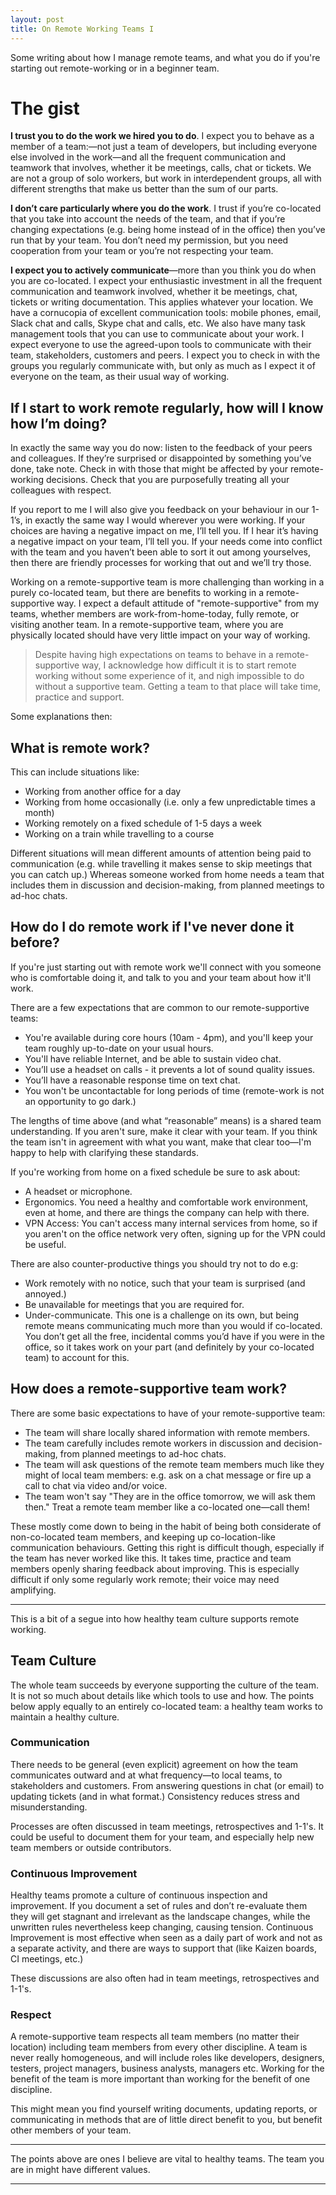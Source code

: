 ```yaml
---
layout: post
title: On Remote Working Teams I
---
```


Some writing about how I manage remote teams, and what you do if you're starting out remote-working or in a beginner team.

# The gist

**I trust you to do the work we hired you to do**. I expect you to behave as a member of a team:—not just a team of developers, but including everyone else involved in the work—and all the frequent communication and teamwork that involves, whether it be meetings, calls, chat or tickets. We are not a group of solo workers, but work in interdependent groups, all with different strengths that make us better than the sum of our parts.

**I don’t care particularly where you do the work**. I trust if you’re co-located that you take into account the needs of the team, and that if you’re changing expectations (e.g. being home instead of in the office) then you’ve run that by your team. You don’t need my permission, but you need cooperation from your team or you’re not respecting your team.

**I expect you to actively communicate**—more than you think you do when you are co-located. I expect your enthusiastic investment in all the frequent communication and teamwork involved, whether it be meetings, chat, tickets or writing documentation. This applies whatever your location. We have a cornucopia of excellent communication tools: mobile phones, email, Slack chat and calls, Skype chat and calls, etc. We also have many task management tools that you can use to communicate about your work. I expect everyone to use the agreed-upon tools to communicate with their team, stakeholders, customers and peers. I expect you to check in with the groups you regularly communicate with, but only as much as I expect it of everyone on the team, as their usual way of working.

## If I start to work remote regularly, how will I know how I’m doing?

In exactly the same way you do now: listen to the feedback of your peers and colleagues. If they’re surprised or disappointed by something you’ve done, take note. Check in with those that might be affected by your remote-working decisions. Check that you are purposefully treating all your colleagues with respect.

If you report to me I will also give you feedback on your behaviour in our 1-1’s, in exactly the same way I would wherever you were working. If your choices are having a negative impact on me, I’ll tell you. If I hear it’s having a negative impact on your team, I’ll tell you. If your needs come into conflict with the team and you haven’t been able to sort it out among yourselves, then there are friendly processes for working that out and we’ll try those.

Working on a remote-supportive team is more challenging than working in a purely co-located team, but there are benefits to working in a remote-supportive way. I expect a default attitude of "remote-supportive" from my teams, whether members are work-from-home-today, fully remote, or visiting another team. In a remote-supportive team, where you are physically located should have very little impact on your way of working.

>Despite having high expectations on teams to behave in a remote-supportive way, I acknowledge how difficult it is to start remote working without some experience of it, and nigh impossible to do without a supportive team.  Getting a team to that place will take time, practice and support.

Some explanations then:

## What is remote work?

This can include situations like:

* Working from another office for a day
* Working from home occasionally (i.e. only a few unpredictable times a month)
* Working remotely on a fixed schedule of 1-5 days a week
* Working on a train while travelling to a course

Different situations will mean different amounts of attention being paid to communication (e.g. while travelling it makes sense to skip meetings that you can catch up.) Whereas someone worked from home needs a team that includes them in discussion and decision-making, from planned meetings to ad-hoc chats.

## How do I do remote work if I've never done it before?

If you're just starting out with remote work we'll connect with you someone who is comfortable doing it, and talk to you and your team about how it'll work.

There are a few expectations that are common to our remote-supportive teams:

* You're available during core hours (10am - 4pm), and you'll keep your team roughly up-to-date on your usual hours.
* You'll have reliable Internet, and be able to sustain video chat.
* You’ll use a headset on calls - it prevents a lot of sound quality issues.
* You’ll have a reasonable response time on text chat.
* You won't be uncontactable for long periods of time (remote-work is not an opportunity to go dark.)

The lengths of time above (and what “reasonable” means) is a shared team understanding. If you aren't sure, make it clear with your team. If you think the team isn't in agreement with what you want, make that clear too—I'm happy to help with clarifying these standards.

If you're working from home on a fixed schedule be sure to ask about:

* A headset or microphone.
* Ergonomics. You need a healthy and comfortable work environment, even at home, and there are things the company can help with there.
* VPN Access: You can't access many internal services from home, so if you aren't on the office network very often, signing up for the VPN could be useful.

There are also counter-productive things you should try not to do e.g:

* Work remotely with no notice, such that your team is surprised (and annoyed.)
* Be unavailable for meetings that you are required for.
* Under-communicate. This one is a challenge on its own, but being remote means communicating much more than you would if co-located. You don’t get all the free, incidental comms you’d have if you were in the office, so it takes work on your part (and definitely by your co-located team) to account for this.

## How does a remote-supportive team work?

There are some basic expectations to have of your remote-supportive team:

* The team will share locally shared information with remote members.
* The team carefully includes remote workers in discussion and decision-making, from planned meetings to ad-hoc chats.
* The team will ask questions of the remote team members much like they might of local team members: e.g. ask on a chat message or fire up a call to chat via video and/or voice.
* The team won't say "They are in the office tomorrow, we will ask them then." Treat a remote team member like a co-located one—call them!

These mostly come down to being in the habit of being both considerate of non-co-located team members, and keeping up co-location-like communication behaviours. Getting this right is difficult though, especially if the team has never worked like this. It takes time, practice and team members openly sharing feedback about improving. This is especially difficult if only some regularly work remote; their voice may need amplifying.

---

This is a bit of a segue into how healthy team culture supports remote working.

## Team Culture

The whole team succeeds by everyone supporting the culture of the team. It is not so much about details like which tools to use and how. The points below apply equally to an entirely co-located team: a healthy team works to maintain a healthy culture.

### Communication

There needs to be general (even explicit) agreement on how the team communicates outward and at what frequency—to local teams, to stakeholders and customers. From answering questions in chat (or email) to updating tickets (and in what format.) Consistency reduces stress and misunderstanding.

Processes are often discussed in team meetings, retrospectives and 1-1's. It could be useful to document them for your team, and especially help new team members or outside contributors.

### Continuous Improvement

Healthy teams promote a culture of continuous inspection and improvement. If you document a set of rules and don’t re-evaluate them they will get stagnant and irrelevant as the landscape changes, while the unwritten rules nevertheless keep changing, causing tension. Continuous Improvement is most effective when seen as a daily part of work and not as a separate activity, and there are ways to support that (like Kaizen boards, CI meetings, etc.)

These discussions are also often had in team meetings, retrospectives and 1-1's.

### Respect

A remote-supportive team respects all team members (no matter their location) including team members from every other discipline. A team is never really homogeneous, and will include roles like developers, designers, testers, project managers, business analysts, managers etc. Working for the benefit of the team is more important than working for the benefit of one discipline.

This might mean you find yourself writing documents, updating reports, or communicating in methods that are of little direct benefit to you, but benefit other members of your team.

---

The points above are ones I believe are vital to healthy teams. The team you are in might have different values.

---
